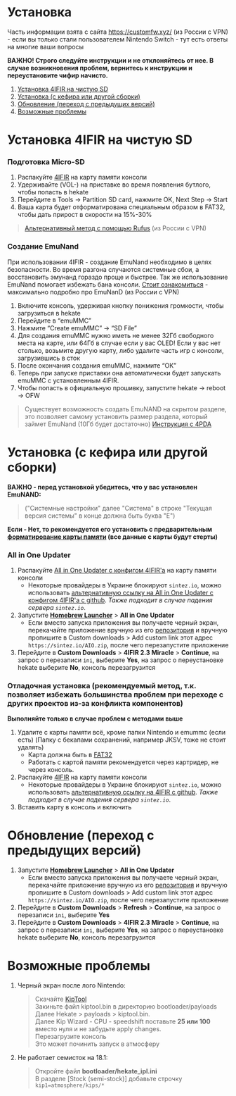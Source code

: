 # Установка 
Часть информации взята с сайта https://customfw.xyz/ (из России с VPN) - если вы только стали пользователем Nintendo Switch - тут есть ответы на многие ваши вопросы 

**ВАЖНО! Строго следуйте инструкции и не отклоняйтесь от нее. В случае возникновения проблем, вернитесь к инструкции и переустановите чифир начисто.**

1. [Установка 4IFIR на чистую SD](#установка-4IFIR-на-чистую-SD)   
1. [Установка (с кефира или другой сборки)](#Установка-с-кефира-или-другой-сборки)  
1. [Обновление (переход с предыдущих версий)](#Обновление-переход-с-предыдущих-версий)
2. [Возможные проблемы](#Возможные-проблемы)  

# Установка 4IFIR на чистую SD

### Подготовка Micro-SD
1. Распакуйте [4IFIR](https://sintez.io/4IFIR.zip) на карту памяти консоли
1. Удерживайте (VOL-) на приставке во время появления бутлого, чтобы попасть в hekate
1. Перейдите в Tools -> Partition SD card, нажмите OK, Next Step -> Start
1. Ваша карта будет отформатирована специальным образом в FAT32, чтобы дать прирост в скорости на 15%-30%  
>[Альтернативный метод c помощью Rufus](https://customfw.xyz/format_sd) (из России с VPN)

### Создание EmuNand
При использовании 4IFIR - создание EmuNand необходимо в целях безопасности. Во время разгона случаются системные сбои, а восстановить эмунанд гораздо проще и быстрее. Так же использование EmuNand помогает избежать бана консоли. [Стоит ознакомиться](https://switchpirate.chan.uz/?p=emunand) - максимально подробно про EmuNanD (из России с VPN)
1. Включите консоль, удерживая кнопку понижения громкости, чтобы загрузиться в hekate
1. Перейдите в “emuMMC”
1. Нажмите “Create emuMMC” -> “SD File”
1. Для создания emuMMC нужно иметь не менее 32Гб свободного места на карте, или 64Гб в случае если у вас OLED! Если у вас нет столько, возьмите другую карту, либо удалите часть игр с консоли, загрузившись в сток
1. После окончания создания emuMMC, нажмите “ОК”
1. Теперь при запуске приставки она автоматически будет запускать emuMMC с установленным 4IFIR.
1. Чтобы попасть в официальную прошивку, запустите hekate -> reboot -> OFW

>Существует возможность создать EmuNAND на скрытом разделе, это позволяет самому установить размер раздела, который займет EmuNand (10Гб будет достаточно)
[Инструкция с 4PDA](https://4pda.to/forum/index.php?showtopic=900987&view=findpost&p=103853258)

# Установка (с кефира или другой сборки)
**ВАЖНО - перед установкой убедитесь, что у вас установлен EmuNAND:**  
>("Системные настройки" далее "Система" в строке "Текущая версия системы" в конце должна быть буква "E") 
   
**Если - Нет, то рекомендуется его установить с предварительным [форматирование карты памяти](#Подготовка-Micro-SD) (все данные с карты будут стерты)**

### All in One Updater
1. Распакуйте [All in One Updater с конфигом 4IFIR'а](https://sintez.io/AIO.zip) на карту памяти консоли
   * Некоторые провайдеры в Украине блокируют `sintez.io`, можно использовать [альтернативную ссылку на All in One Updater с конфигом 4IFIR'а с github](https://github.com/rashevskyv/4ifir-checker/raw/main/github/AIO.zip). *Также подходит в случае падения сервера `sintez.io`*.
1. Запустите [**Homebrew Launcher**](https://switch.customfw.xyz/hbl) > **All in One Updater**
   * Если вместо запуска приложения вы получаете черный экран, перекачайте приложение вручную из его [репозитория](https://github.com/HamletDuFromage/aio-switch-updater) и вручную пропишите в Custom downloads > Add custom link этот адрес `https://sintez.io/AIO.zip`, после чего перезапустите приложение
1. Перейдите в **Custom Downloads** > **4IFIR 2.3 Miracle** > **Continue**, на запрос о перезаписи `ini`, выберите **Yes**, на запрос о переустановке hekate выберите **No**, консоль перезагрузится

### Отладочная установка (рекомендуемый метод, т.к. позволяет избежать большинства проблем при переходе с других проектов из-за конфликта компонентов)
**Выполняйте только в случае проблем с методами выше**
1. Удалите с карты памяти всё, кроме папки Nintendo и emummc (если есть) (Папку с бекапами сохранений, например JKSV, тоже не стоит удалять)
   * Карта должна быть в [FAT32](https://format.customfw.xyz)
   * Работать с картой памяти рекомендуется через картридер, не через консоль.
2. Распакуйте [4IFIR](https://sintez.io/4IFIR.zip) на карту памяти консоли
   * Некоторые провайдеры в Украине блокируют `sintez.io`, можно использовать [альтернативную ссылку на 4IFIR с github](https://github.com/rashevskyv/4ifir-checker/raw/main/github/4IFIR.zip). *Также подходит в случае падения сервера `sintez.io`*.
3. Вставить карту в консоль и включить

# Обновление (переход с предыдущих версий) 

1. Запустите [**Homebrew Launcher**](https://switch.customfw.xyz/hbl) > **All in One Updater**
   * Если вместо запуска приложения вы получаете черный экран, перекачайте приложение вручную из его [репозитория](https://github.com/HamletDuFromage/aio-switch-updater) и вручную пропишите в Custom downloads > Add custom link этот адрес `https://sintez.io/AIO.zip`, после чего перезапустите приложение
1. Перейдите в **Custom Downloads** > **Refresh** > **Continue**, на запрос о перезаписи `ini`, выберите **Yes**
1. Перейдите в **Custom Downloads** > **4IFIR 2.3 Miracle** > **Continue**, на запрос о перезаписи `ini`, выберите **Yes**, на запрос о переустановке hekate выберите **No**, консоль перезагрузится

# Возможные проблемы 

1. Черный экран после лого Nintendo:  
   >Скачайте [KipTool](https://github.com/kawaii-flesh/KipTool/releases/)  
   >Закиньте файл kiptool.bin в директорию bootloader/payloads  
   >Далее Hekate > payloads > kiptool.bin.  
   >Далее Kip Wizard - CPU - speedshift поставьте **25 или 100** вместо нуля и не забудьте apply changes.  
   >Перезагрузите консоль  
   >Это может починить запуск в атмосферу    
1. Не работает семисток на 18.1:
   >Откройте файл **bootloader/hekate_ipl.ini**  
   >В разделе [Stock (semi-stock)] добавьте строчку ``kip1=atmosphere/kips/*``
